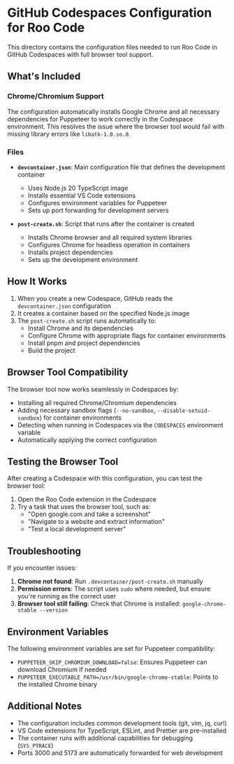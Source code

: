 # GitHub Codespaces Configuration for Roo Code

This directory contains the configuration files needed to run Roo Code in GitHub Codespaces with full browser tool support.

## What's Included

### Chrome/Chromium Support

The configuration automatically installs Google Chrome and all necessary dependencies for Puppeteer to work correctly in the Codespace environment. This resolves the issue where the browser tool would fail with missing library errors like `libatk-1.0.so.0`.

### Files

- **`devcontainer.json`**: Main configuration file that defines the development container

    - Uses Node.js 20 TypeScript image
    - Installs essential VS Code extensions
    - Configures environment variables for Puppeteer
    - Sets up port forwarding for development servers

- **`post-create.sh`**: Script that runs after the container is created
    - Installs Chrome browser and all required system libraries
    - Configures Chrome for headless operation in containers
    - Installs project dependencies
    - Sets up the development environment

## How It Works

1. When you create a new Codespace, GitHub reads the `devcontainer.json` configuration
2. It creates a container based on the specified Node.js image
3. The `post-create.sh` script runs automatically to:
    - Install Chrome and its dependencies
    - Configure Chrome with appropriate flags for container environments
    - Install pnpm and project dependencies
    - Build the project

## Browser Tool Compatibility

The browser tool now works seamlessly in Codespaces by:

- Installing all required Chrome/Chromium dependencies
- Adding necessary sandbox flags (`--no-sandbox`, `--disable-setuid-sandbox`) for container environments
- Detecting when running in Codespaces via the `CODESPACES` environment variable
- Automatically applying the correct configuration

## Testing the Browser Tool

After creating a Codespace with this configuration, you can test the browser tool:

1. Open the Roo Code extension in the Codespace
2. Try a task that uses the browser tool, such as:
    - "Open google.com and take a screenshot"
    - "Navigate to a website and extract information"
    - "Test a local development server"

## Troubleshooting

If you encounter issues:

1. **Chrome not found**: Run `.devcontainer/post-create.sh` manually
2. **Permission errors**: The script uses `sudo` where needed, but ensure you're running as the correct user
3. **Browser tool still failing**: Check that Chrome is installed: `google-chrome-stable --version`

## Environment Variables

The following environment variables are set for Puppeteer compatibility:

- `PUPPETEER_SKIP_CHROMIUM_DOWNLOAD=false`: Ensures Puppeteer can download Chromium if needed
- `PUPPETEER_EXECUTABLE_PATH=/usr/bin/google-chrome-stable`: Points to the installed Chrome binary

## Additional Notes

- The configuration includes common development tools (git, vim, jq, curl)
- VS Code extensions for TypeScript, ESLint, and Prettier are pre-installed
- The container runs with additional capabilities for debugging (`SYS_PTRACE`)
- Ports 3000 and 5173 are automatically forwarded for web development
